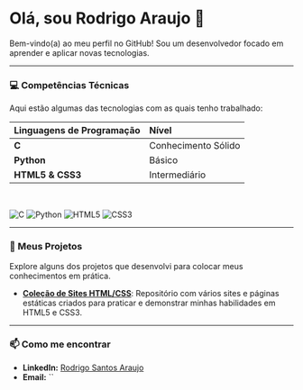 # Olá, sou Rodrigo Araujo 👋

Bem-vindo(a) ao meu perfil no GitHub! Sou um desenvolvedor focado em aprender e aplicar novas tecnologias.

---

### 💻 Competências Técnicas

Aqui estão algumas das tecnologias com as quais tenho trabalhado:

| Linguagens de Programação | Nível |
| :--- | :--- |
| **C** | Conhecimento Sólido |
| **Python** | Básico |
| **HTML5 & CSS3** | Intermediário |

<br>

![C](https://img.shields.io/badge/C-00599C?style=for-the-badge&logo=c&logoColor=white)
![Python](https://img.shields.io/badge/Python-3776AB?style=for-the-badge&logo=python&logoColor=white)
![HTML5](https://img.shields.io/badge/HTML5-E34F26?style=for-the-badge&logo=html5&logoColor=white)
![CSS3](https://img.shields.io/badge/CSS3-1572B6?style=for-the-badge&logo=css3&logoColor=white)

---

### 🚀 Meus Projetos

Explore alguns dos projetos que desenvolvi para colocar meus conhecimentos em prática.

- **[Coleção de Sites HTML/CSS](https://github.com/Rodrigoo2006/Sites-Html)**: Repositório com vários sites e páginas estáticas criados para praticar e demonstrar minhas habilidades em HTML5 e CSS3.

---

### 📫 Como me encontrar

- **LinkedIn:** [Rodrigo Santos Araujo](https://www.linkedin.com/in/rodrigo-santos-araujo-03864a34a/)
- **Email:** ``
